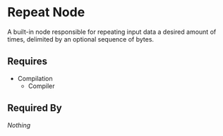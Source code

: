# Repeat Node

A built-in node responsible for repeating input data a desired amount of times, delimited by an optional sequence of bytes.

## Requires

- Compilation
    - Compiler

## Required By

*Nothing*
